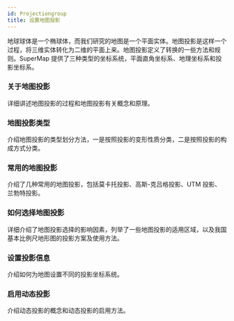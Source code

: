 ```yaml
---
id: Projectiongroup
title: 设置地图投影
---
```

地球球体是一个椭球体，而我们研究的地图是一个平面实体。地图投影是这样一个过程，将三维实体转化为二维的平面上来。地图投影定义了转换的一些方法和规则。SuperMap
提供了三种类型的坐标系统，平面直角坐标系、地理坐标系和投影坐标系。



### 关于地图投影


详细讲述地图投影的过程和地图投影有关概念和原理。



### 地图投影类型


介绍地图投影的类型划分方法，一是按照投影的变形性质分类，二是按照投影的构成方式分类。



### 常用的地图投影

介绍了几种常用的地图投影，包括莫卡托投影、高斯-克吕格投影、UTM 投影、兰勃特投影。



### 如何选择地图投影


详细介绍了地图投影选择的影响因素，列举了一些地图投影的适用区域，以及我国基本比例尺地形图的投影方案及使用方法。



### 设置投影信息


介绍如何为地图设置不同的投影坐标系统。



### 启用动态投影


介绍动态投影的概念和动态投影的启用方法。

